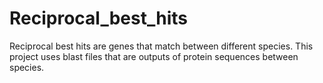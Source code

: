 # Reciprocal_best_hits
Reciprocal best hits are genes that match between different species. This project uses blast files that are outputs of protein sequences between species.
